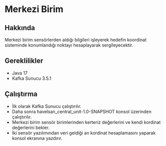 # Merkezi Birim
## Hakkında
Merkezi birim sensörlerden aldığı bilgileri işleyerek hedefin koordinat sisteminde konumlandığı noktayı hesaplayarak sergileyecektir.
## Gereklilikler
- Java 17
- Kafka Sunucu 3.5.1
## Çalıştırma
- İlk olarak Kafka Sunucu çalıştırılır.
- Daha sonra havelsan_central_unit-1.0-SNAPSHOT konsol üzerinden çalıştırılır.
- Merkezi birim sensör birimlerinden kerteriz değerlerini ve kendi kordinat değerlerini bekler.
- İki sensör yazılımından veri geldiği an kordinat hesaplamasını yaparak konsol ekranına yazdırır.
